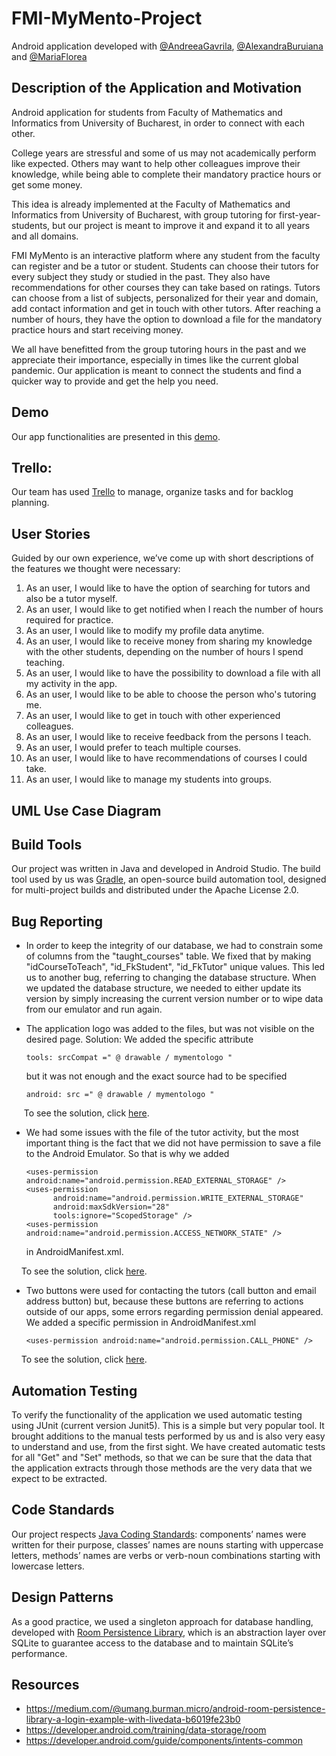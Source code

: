 # FMI-MyMento-Project

Android application developed with [@AndreeaGavrila](https://github.com/AndreeaGavrila), [@AlexandraBuruiana](https://github.com/alexandraburu23) and [@MariaFlorea](https://github.com/FloreaMaria)

## Description of the Application and Motivation 
Android application for students from Faculty of Mathematics and Informatics from University of Bucharest, in order to connect with each other. 

College years are stressful and some of us may not academically perform like expected. Others may want to help other colleagues improve their knowledge, while being able to complete their mandatory practice hours or get some money. 

This idea is already implemented at the Faculty of Mathematics and Informatics from University of Bucharest, with group tutoring for first-year-students, but our project is meant to improve it and expand it to all years and all domains.

FMI MyMento is an interactive platform where any student from the faculty can register and be a tutor or student. Students can choose their tutors for every subject they study or studied in the past. They also have recommendations for other courses they can take based on ratings. Tutors can choose from a list of subjects, personalized for their year and domain, add contact information and get in touch with other tutors. After reaching a number of hours, they have the option to download a file for the mandatory practice hours and start receiving money.

We all have benefitted from the group tutoring hours in the past and we appreciate their importance, especially in times like the current global pandemic. Our application is meant to connect the students and find a quicker way to provide and get the help you need.

## Demo
Our app functionalities are presented in this [demo]().

## Trello: 
Our team has used [Trello](https://trello.com/b/oPfsRaeX) to manage, organize tasks and for backlog planning. 

## User Stories
Guided by our own experience, we’ve come up with short descriptions of the features we thought were necessary:
1. As an user, I would like to have the option of searching for tutors and also be a tutor myself.
2. As an user, I would like to get notified when I reach the number of hours required for practice.
3. As an user, I would like to modify my profile data anytime.
4. As an user, I would like to receive money from sharing my knowledge with the other students, depending on the number of hours I spend teaching.
5. As an user, I would like to have the possibility to download a file with all my activity in the app.
6. As an user, I would like to be able to choose the person who's tutoring me.
7. As an user, I would like to get in touch with other experienced colleagues.
8. As an user, I would like to receive feedback from the persons I teach.
9. As an user, I would prefer to teach multiple courses.
10. As an user, I would like to have recommendations of courses I could take.
11. As an user, I would like to manage my students into groups.

## UML Use Case Diagram

## Build Tools
Our project was written in Java and developed in Android Studio. The build tool used by us was [Gradle](https://gradle.org/), an open-source build automation tool, designed for multi-project builds and distributed under the Apache License 2.0.

## Bug Reporting

* In order to keep the integrity of our database, we had to constrain some of columns from the "taught_courses" table.
We fixed that by making "idCourseToTeach", "id_FkStudent", "id_FkTutor" unique values.
This led us to another bug, referring to changing the database structure. When we updated the database structure, we needed
to either update its version by simply increasing the current version number or to wipe data from
our emulator and run again.

* The application logo was added to the files, but was not visible on the desired page. Solution: We added the specific attribute
  ```android
  tools: srcCompat =" @ drawable / mymentologo " 
  ``` 
  but it was not enough and the exact source had to be specified
  ```android
  android: src =" @ drawable / mymentologo " 
  ```
&nbsp;&nbsp;&nbsp;&nbsp;  To see the solution, click [here](https://github.com/CojocaruAlexandraFlavia/FMI-MyMento-Project/commit/028b77945241e157abee7f269d8019a279d28963).

* We had some issues with the file of the tutor activity, but the most important thing is the fact that we did not have permission to save a file to the Android Emulator. 
So that is why we added
  ```android 
  <uses-permission android:name="android.permission.READ_EXTERNAL_STORAGE" />
  <uses-permission
        android:name="android.permission.WRITE_EXTERNAL_STORAGE"
        android:maxSdkVersion="28"
        tools:ignore="ScopedStorage" />
  <uses-permission android:name="android.permission.ACCESS_NETWORK_STATE" /> 
   ```
   in AndroidManifest.xml. 
 
 &nbsp;&nbsp;&nbsp;&nbsp;To see the solution, click [here](https://github.com/CojocaruAlexandraFlavia/FMI-MyMento-Project/commit/a2198ebedc42db5115ff0312ab9ac449fdca3e1d#diff-7fa6aef292187a049f7a4d6060d8df3ba212d838789c78940bd363344b1c38cd).
 
 * Two buttons were used for contacting the tutors (call button and email address button) but, because these buttons are referring to actions outside of our apps, some errors regarding permission denial appeared. We added a specific permission in AndroidManifest.xml
   ```android
   <uses-permission android:name="android.permission.CALL_PHONE" />
   ```
 
  &nbsp;&nbsp;&nbsp;&nbsp;To see the solution, click [here](https://github.com/CojocaruAlexandraFlavia/FMI-MyMento-Project/commit/6833ee82eb8941231de5999ffc510da2713f7e88).
 



## Automation Testing
To verify the functionality of the application we used automatic testing using JUnit (current version Junit5). This is a simple but very popular tool. It brought additions to the manual tests performed by us and is also very easy to understand and use, from the first sight. We have created automatic tests for all "Get" and "Set" methods, so that we can be sure that the data that the application extracts through those methods are the very data that we expect to be extracted.

## Code Standards
Our project respects [Java Coding Standards](https://google.github.io/styleguide/javaguide.html): components’ names were written for their purpose, classes’ names are nouns starting with uppercase letters, methods’ names are verbs or verb-noun combinations starting with lowercase letters.

## Design Patterns
As a good practice, we used a singleton approach for database handling, developed with [Room Persistence Library](https://developer.android.com/jetpack/androidx/releases/room), which is an abstraction layer over SQLite to guarantee access to the database and to maintain SQLite’s performance.

## Resources

* https://medium.com/@umang.burman.micro/android-room-persistence-library-a-login-example-with-livedata-b6019fe23b0
* https://developer.android.com/training/data-storage/room
* https://developer.android.com/guide/components/intents-common




